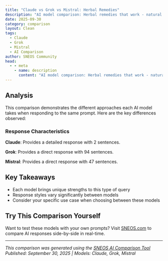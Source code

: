 ```yaml
---
title: "Claude vs Grok vs Mistral: Herbal Remedies"
description: "AI model comparison: Herbal remedies that work - natural medicine for common ailments..."
date: 2025-09-30
category: comparison
layout: Clean
tags:
  - Claude
  - Grok
  - Mistral
  - AI Comparison
author: SNEOS Community
head:
  - - meta
    - name: description
      content: "AI model comparison: Herbal remedies that work - natural medicine for common ailments..."
---
```


<ChatComparison
  title="Claude vs Grok vs Mistral: Herbal Remedies"
  prompt="Herbal remedies that work - natural medicine for common ailments"
  :responses='{
    "Claude": "# Evidence-Based Herbal Remedies for Common Ailments\n\nHere are some herbal remedies with scientific support for common health issues:\n\n## **Digestive Issues**\n- **Ginger**: Nausea, motion sickness, morning sickness\n- **Peppermint**: IBS symptoms, indigestion\n- **Chamomile**: Stomach upset, mild digestive discomfort\n- **Fennel**: Bloating, gas\n\n## **Sleep \u0026 Stress**\n- **Valerian root**: Mild insomnia, sleep quality\n- **Passionflower**: Anxiety, restlessness\n- **Lavender**: Relaxation, mild anxiety\n- **Lemon balm**: Stress, mild sleep issues\n\n## **Immune Support**\n- **Echinacea**: May reduce cold duration/severity\n- **Elderberry**: Upper respiratory symptoms\n- **Astragalus**: Immune system support\n\n## **Pain \u0026 Inflammation**\n- **Turmeric/Curcumin**: Inflammation, joint discomfort\n- **Willow bark**: Mild pain (contains natural salicin)\n- **Arnica**: Topical use for bruises, muscle soreness\n\n## **Cognitive Support**\n- **Ginkgo biloba**: Memory, circulation\n- **Ginseng**: Mental fatigue, stress adaptation\n\n## **Important Safety Notes**\n- Consult healthcare providers before use, especially with medications\n- Quality varies significantly between products\n- Start with small doses to test tolerance\n- Pregnant/nursing women should avoid most herbs\n- Some herbs interact with prescription medications\n\n**Remember**: Herbal doesn\u0027t mean risk-free. Always research interactions and choose reputable brands with third-party testing.",
    "Grok": "Herbal remedies have been used for centuries across various cultures to treat common ailments. While many people find relief using natural medicine, it\u2019s important to approach herbal treatments with caution. Scientific evidence varies for their effectiveness, and some herbs can interact with medications or cause side effects. Always consult a healthcare professional before starting any herbal treatment, especially if you have underlying health conditions or are pregnant or breastfeeding.\n\nBelow is a list of herbal remedies that are commonly used for various ailments, along with what research or traditional use suggests about their effectiveness:\n\n---\n\n### 1. Common Cold and Flu\n- **Echinacea**: Often used to boost the immune system and reduce the severity or duration of colds. Some studies show modest benefits, while others are inconclusive. It\u2019s most effective when taken at the first sign of illness.\n  - **How to Use**: Available as teas, tinctures, or capsules. Follow dosage instructions on the product.\n  - **Precautions**: May cause allergic reactions, especially in those allergic to ragweed or related plants.\n\n- **Elderberry**: Known for its antiviral properties, elderberry may help reduce flu symptoms and shorten the duration of illness. Studies suggest it can be effective against influenza.\n  - **How to Use**: Found in syrups, lozenges, or teas. Do not consume raw elderberries, as they can be toxic.\n  - **Precautions**: Safe in small doses when cooked or processed, but avoid overuse.\n\n- **Ginger**: A warming herb that helps soothe sore throats and supports immunity. It also has anti-inflammatory and antiviral properties.\n  - **How to Use**: Make ginger tea by boiling fresh ginger root in water; add honey and lemon for extra soothing effects.\n  - **Precautions**: Generally safe, but high doses may cause stomach irritation.\n\n---\n\n### 2. Digestive Issues\n- **Peppermint**: Effective for relieving bloating, gas, and irritable bowel syndrome (IBS) symptoms due to its antispasmodic properties. Studies support its use for IBS.\n  - **How to Use**: Drink peppermint tea or use enteric-coated capsules for IBS.\n  - **Precautions**: May worsen acid reflux in some individuals.\n\n- **Fennel**: Helps with bloating, gas, and cramping by relaxing the digestive tract. Traditional use supports its effectiveness, though more research is needed.\n  - **How to Use**: Chew fennel seeds or brew them into a tea.\n  - **Precautions**: Safe in moderation; avoid if allergic to carrots, celery, or similar plants.\n\n- **Chamomile**: Calms the stomach and reduces nausea, indigestion, and mild gastrointestinal spasms. It\u2019s widely used and supported by anecdotal evidence.\n  - **How to Use**: Steep chamomile flowers in hot water for a soothing tea.\n  - **Precautions**: May cause allergic reactions in those sensitive to ragweed or related plants.\n\n---\n\n### 3. Stress and Anxiety\n- **Lavender**: Known for its calming effects, lavender can help reduce anxiety and promote relaxation. Studies show inhaling lavender oil or using it in aromatherapy can lower stress levels.\n  - **How to Use**: Use lavender essential oil in a diffuser, apply diluted oil to the skin, or drink lavender tea.\n  - **Precautions**: Avoid ingesting large amounts of lavender oil, as it can be toxic.\n\n- **Ashwagandha**: An adaptogenic herb from Ayurvedic medicine, it helps the body manage stress by lowering cortisol levels. Research supports its use for reducing anxiety.\n  - **How to Use**: Available in capsules, powders, or teas. Follow dosage guidelines.\n  - **Precautions**: May cause drowsiness or interact with sedatives or thyroid medications.\n\n- **Valerian Root**: Often used as a natural sleep aid and mild sedative for anxiety. Studies suggest it can improve sleep quality and reduce stress.\n  - **How to Use**: Take as a tea, tincture, or capsule, typically 30 minutes before bedtime.\n  - **Precautions**: May cause drowsiness; avoid combining with alcohol or sedatives.\n\n---\n\n### 4. Pain and Inflammation\n- **Turmeric**: Contains curcumin, a compound with strong anti-inflammatory and antioxidant properties. Research supports its use for reducing joint pain and inflammation, such as in arthritis.\n  - **How to Use**: Add turmeric to food, drink as a tea, or take curcumin supplements (with black pepper to enhance absorption).\n  - **Precautions**: High doses may cause stomach upset; avoid if you have gallstone issues.\n\n- **Willow Bark**: Often called \u0022nature\u2019s aspirin,\u0022 it contains salicin, which has pain-relieving and anti-inflammatory effects. It\u2019s traditionally used for headaches and mild pain.\n  - **How to Use**: Available as tea, capsules, or tinctures.\n  - **Precautions**: Avoid if allergic to aspirin or taking blood thinners, as it can increase bleeding risk.\n\n- **Arnica**: Used topically for bruises, muscle aches, and sprains due to its anti-inflammatory properties. Some studies support its effectiveness for pain relief.\n  - **How to Use**: Apply arnica cream or gel to the affected area (do not use on broken skin).\n  - **Precautions**: Toxic if ingested; only use topically and avoid open wounds.\n\n---\n\n### 5. Skin Issues\n- **Aloe Vera**: Well-known for soothing burns, sunburns, and minor cuts due to its cooling and healing properties. Research supports its use for wound healing and reducing inflammation.\n  - **How to Use**: Apply fresh aloe vera gel directly from the plant or use a pure aloe product.\n  - **Precautions**: Generally safe, but test a small area first to check for allergies.\n\n- **Calendula**: Has anti-inflammatory and antimicrobial properties, making it useful for healing wounds, rashes, and minor burns. Studies show it can promote skin repair.\n  - **How to Use**: Use calendula cream, salve, or infused oil on affected areas.\n  - **Precautions**: Avoid if allergic to marigolds or related plants.\n\n- **Tea Tree Oil**: Known for its antibacterial and antifungal properties, it\u2019s effective for acne, athlete\u2019s foot, and minor cuts. Research supports its antimicrobial effects.\n  - **How to Use**: Dilute with a carrier oil (like coconut oil) and apply to the skin; avoid using undiluted.\n  - **Precautions**: Can cause irritation or allergic reactions; never ingest, as it is toxic internally.\n\n---\n\n### 6. Headaches\n- **Feverfew**: Traditionally used to prevent and treat migraines. Some studies suggest it can reduce the frequency and intensity of migraines.\n  - **How to Use**: Taken as capsules, tinctures, or tea (note: tea can be bitter).\n  - **Precautions**: May cause mouth irritation or interact with blood thinners.\n\n- **Butterbur**: Another herb used for migraine prevention. Clinical trials show it can be effective, but it must be processed to remove toxic compounds.\n  - **How to Use**: Use only PA-free (pyrrolizidine alkaloid-free) butterbur supplements.\n  - **Precautions**: Unprocessed butterbur can be toxic to the liver; consult a doctor.\n\n---\n\n### General Tips for Using Herbal Remedies:\n- **Start Small**: Begin with low doses to test for allergies or adverse reactions.\n- **Source Wisely**: Purchase herbs from reputable suppliers to ensure purity and avoid contaminants.\n- **Check Interactions**: Some herbs (like St. John\u2019s Wort, commonly used for depression) can interfere with prescription medications, such as antidepressants or birth control.\n- **Avoid Overuse**: Long-term or excessive use of certain herbs can lead to toxicity or side effects (e.g., licorice root can raise blood pressure).\n- **Consult Experts**: Work with a naturopath, herbalist, or doctor to create a safe treatment plan.\n\n---\n\n### Limitations and Risks:\nWhile many herbal remedies show promise, they are not a substitute for conventional medicine in serious conditions. The lack of regulation in the herbal supplement industry means product quality can vary, and some remedies lack rigorous scientific backing. Always prioritize safety and informed use.\n\nIf you\u2019re interested in a specific remedy or ailment, let me know, and I can provide more detailed information!",
    "Mistral": "Herbal remedies have been used for centuries to treat various ailments, and many have been scientifically validated for their effectiveness. Here are some common ailments and the herbal remedies that may help:\n\n1. **Common Cold and Flu:**\n   - **Echinacea (Echinacea purpurea):** Boosts the immune system and may help reduce symptoms.\n   - **Elderberry (Sambucus nigra):** Rich in antioxidants and may help reduce the duration and severity of flu symptoms.\n   - **Ginger (Zingiber officinale):** Helps with nausea and has anti-inflammatory properties.\n   - **Peppermint (Mentha \u00D7 piperita):** Eases congestion and soothes sore throats.\n\n2. **Anxiety and Stress:**\n   - **Chamomile (Matricaria chamomilla):** Promotes relaxation and reduces anxiety.\n   - **Lavender (Lavandula angustifolia):** Known for its calming effects and can be used in aromatherapy or as a tea.\n   - **Valerian (Valeriana officinalis):** Helps with sleep and reduces anxiety.\n   - **Ashwagandha (Withania somnifera):** An adaptogen that helps the body cope with stress.\n\n3. **Digestive Issues:**\n   - **Peppermint (Mentha \u00D7 piperita):** Relieves symptoms of irritable bowel syndrome (IBS) and indigestion.\n   - **Ginger (Zingiber officinale):** Alleviates nausea, vomiting, and motion sickness.\n   - **Fennel (Foeniculum vulgare):** Helps with bloating and gas.\n   - **Slippery Elm (Ulmus rubra):** Soothes the digestive tract and helps with diarrhea and constipation.\n\n4. **Pain and Inflammation:**\n   - **Turmeric (Curcuma longa):** Contains curcumin, a powerful anti-inflammatory compound.\n   - **Willow Bark (Salix alba):** Contains salicin, which is similar to aspirin and helps with pain relief.\n   - **Boswellia (Boswellia serrata):** Reduces inflammation and pain, particularly in joints.\n\n5. **Skin Conditions:**\n   - **Aloe Vera (Aloe barbadensis miller):** Soothes burns, wounds, and skin irritations.\n   - **Calendula (Calendula officinalis):** Promotes wound healing and reduces inflammation.\n   - **Tea Tree Oil (Melaleuca alternifolia):** Has antimicrobial properties and is effective against acne and fungal infections.\n\n6. **Insomnia:**\n   - **Valerian (Valeriana officinalis):** Promotes sleep and reduces anxiety.\n   - **Passionflower (Passiflora incarnata):** Helps with sleep and anxiety.\n   - **Chamomile (Matricaria chamomilla):** Promotes relaxation and sleep.\n\n7. **Headaches:**\n   - **Feverfew (Tanacetum parthenium):** Helps prevent migraines.\n   - **Peppermint (Mentha \u00D7 piperita):** Relieves tension headaches.\n   - **Ginger (Zingiber officinale):** Reduces inflammation and pain.\n\n8. **Menstrual Cramps:**\n   - **Cramp Bark (Viburnum opulus):** Relieves menstrual cramps and muscle spasms.\n   - **Black Cohosh (Actaea racemosa):** Helps with menopausal symptoms and menstrual cramps.\n   - **Ginger (Zingiber officinale):** Reduces inflammation and pain.\n\n9. **Allergies:**\n   - **Stinging Nettle (Urtica dioica):** Reduces symptoms of allergic rhinitis.\n   - **Butterbur (Petasites hybridus):** Helps with allergic rhinitis and migraines.\n   - **Quercetin (found in various plants):** Has anti-inflammatory and antihistamine properties.\n\n10. **Urinary Tract Infections (UTIs):**\n    - **Cranberry (Vaccinium macrocarpon):** Prevents bacteria from adhering to the bladder wall.\n    - **Uva Ursi (Arctostaphylos uva-ursi):** Has antimicrobial properties and is traditionally used for UTIs.\n\n**Important Notes:**\n- Always consult a healthcare provider before starting any herbal remedy, especially if you are pregnant, breastfeeding, or have any medical conditions.\n- Herbal remedies can interact with medications, so it\u0027s crucial to inform your healthcare provider about any herbs you are taking.\n- Quality and purity of herbal supplements can vary, so choose products from reputable sources.\n\nHerbal remedies can be a valuable addition to your healthcare routine, but they should not replace conventional medical treatment without professional advice."
  }'
  published-date="22:46"
/>

## Analysis

This comparison demonstrates the different approaches each AI model takes when responding to the same prompt. Here are the key differences observed:

### Response Characteristics

**Claude**: Provides a detailed response with 2 sentences. 

**Grok**: Provides a direct response with 94 sentences. 

**Mistral**: Provides a direct response with 47 sentences. 

## Key Takeaways

- Each model brings unique strengths to this type of query
- Response styles vary significantly between models
- Consider your specific use case when choosing between these models

## Try This Comparison Yourself

Want to test these models with your own prompts? Visit [SNEOS.com](https://sneos.com) to compare AI responses side-by-side in real-time.

---

*This comparison was generated using the [SNEOS AI Comparison Tool](https://sneos.com)*
*Published: September 30, 2025 | Models: Claude, Grok, Mistral*
